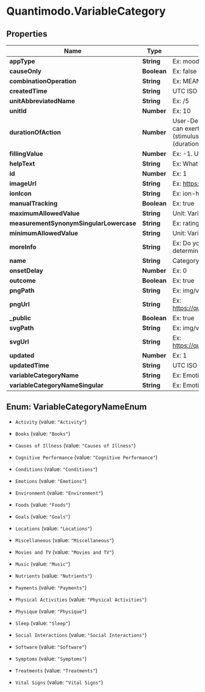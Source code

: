 # Quantimodo.VariableCategory

## Properties
Name | Type | Description | Notes
------------ | ------------- | ------------- | -------------
**appType** | **String** | Ex: mood | [optional] 
**causeOnly** | **Boolean** | Ex: false | [optional] 
**combinationOperation** | **String** | Ex: MEAN | [optional] 
**createdTime** | **String** | UTC ISO 8601 YYYY-MM-DDThh:mm:ss | [optional] 
**unitAbbreviatedName** | **String** | Ex: /5 | [optional] 
**unitId** | **Number** | Ex: 10 | [optional] 
**durationOfAction** | **Number** | User-Defined Variable Setting: The amount of time over which a predictor/stimulus event can exert an observable influence on an outcome variable value. For instance, aspirin (stimulus/predictor) typically decreases headache severity for approximately four hours (duration of action) following the onset delay.  Unit: Seconds | [optional] 
**fillingValue** | **Number** | Ex: -1. Unit: Variable category default unit. | [optional] 
**helpText** | **String** | Ex: What emotion do you want to rate? | [optional] 
**id** | **Number** | Ex: 1 | [optional] 
**imageUrl** | **String** | Ex: https://maxcdn.icons8.com/Color/PNG/96/Cinema/theatre_mask-96.png | [optional] 
**ionIcon** | **String** | Ex: ion-happy-outline | [optional] 
**manualTracking** | **Boolean** | Ex: true | [optional] 
**maximumAllowedValue** | **String** | Unit: Variable category default unit. | [optional] 
**measurementSynonymSingularLowercase** | **String** | Ex: rating | [optional] 
**minimumAllowedValue** | **String** | Unit: Variable category default unit. | [optional] 
**moreInfo** | **String** | Ex: Do you have any emotions that fluctuate regularly?  If so, add them so I can try to determine which factors are influencing them. | [optional] 
**name** | **String** | Category name | 
**onsetDelay** | **Number** | Ex: 0 | [optional] 
**outcome** | **Boolean** | Ex: true | [optional] 
**pngPath** | **String** | Ex: img/variable_categories/emotions.png | [optional] 
**pngUrl** | **String** | Ex: https://quantimodo.quantimo.do/ionic/Modo/www/img/variable_categories/emotions.png | [optional] 
**_public** | **Boolean** | Ex: true | [optional] 
**svgPath** | **String** | Ex: img/variable_categories/emotions.svg | [optional] 
**svgUrl** | **String** | Ex: https://quantimodo.quantimo.do/ionic/Modo/www/img/variable_categories/emotions.svg | [optional] 
**updated** | **Number** | Ex: 1 | [optional] 
**updatedTime** | **String** | UTC ISO 8601 YYYY-MM-DDThh:mm:ss | [optional] 
**variableCategoryName** | **String** | Ex: Emotions, Treatments, Symptoms... | [optional] 
**variableCategoryNameSingular** | **String** | Ex: Emotion | [optional] 


<a name="VariableCategoryNameEnum"></a>
## Enum: VariableCategoryNameEnum


* `Activity` (value: `"Activity"`)

* `Books` (value: `"Books"`)

* `Causes of Illness` (value: `"Causes of Illness"`)

* `Cognitive Performance` (value: `"Cognitive Performance"`)

* `Conditions` (value: `"Conditions"`)

* `Emotions` (value: `"Emotions"`)

* `Environment` (value: `"Environment"`)

* `Foods` (value: `"Foods"`)

* `Goals` (value: `"Goals"`)

* `Locations` (value: `"Locations"`)

* `Miscellaneous` (value: `"Miscellaneous"`)

* `Movies and TV` (value: `"Movies and TV"`)

* `Music` (value: `"Music"`)

* `Nutrients` (value: `"Nutrients"`)

* `Payments` (value: `"Payments"`)

* `Physical Activities` (value: `"Physical Activities"`)

* `Physique` (value: `"Physique"`)

* `Sleep` (value: `"Sleep"`)

* `Social Interactions` (value: `"Social Interactions"`)

* `Software` (value: `"Software"`)

* `Symptoms` (value: `"Symptoms"`)

* `Treatments` (value: `"Treatments"`)

* `Vital Signs` (value: `"Vital Signs"`)




